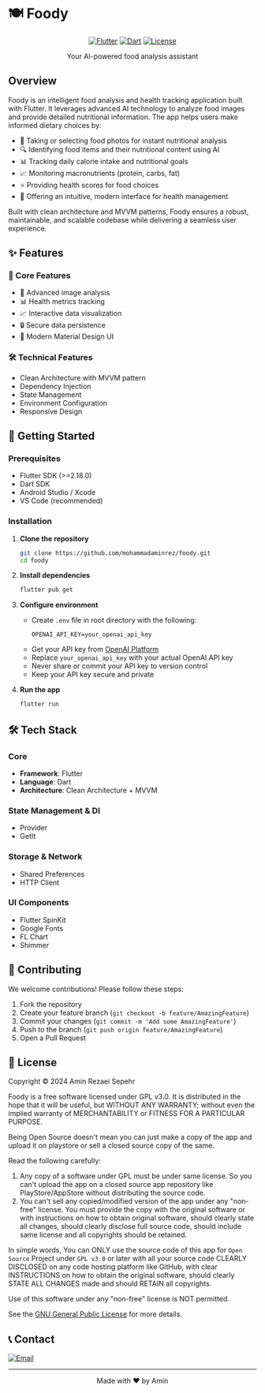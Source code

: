 # 🍽️ Foody

<div align="center">

[![Flutter](https://img.shields.io/badge/Flutter-2.18.0+-02569B?style=for-the-badge&logo=flutter&logoColor=white)](https://flutter.dev)
[![Dart](https://img.shields.io/badge/Dart-2.18.0+-0175C2?style=for-the-badge&logo=dart&logoColor=white)](https://dart.dev)
[![License](https://img.shields.io/badge/License-GPL%20v3-blue.svg?style=for-the-badge)](https://www.gnu.org/licenses/gpl-3.0)

</div>

<div align="center">
Your AI-powered food analysis assistant
</div>

##  Overview

Foody is an intelligent food analysis and health tracking application built with Flutter. It leverages advanced AI technology to analyze food images and provide detailed nutritional information. The app helps users make informed dietary choices by:

- 📸 Taking or selecting food photos for instant nutritional analysis
- 🔍 Identifying food items and their nutritional content using AI
- 📊 Tracking daily calorie intake and nutritional goals
- 📈 Monitoring macronutrients (protein, carbs, fat)
- ⭐ Providing health scores for food choices
- 📱 Offering an intuitive, modern interface for health management

Built with clean architecture and MVVM patterns, Foody ensures a robust, maintainable, and scalable codebase while delivering a seamless user experience.

## ✨ Features

### 🎯 Core Features
- 📸 Advanced image analysis
- 📊 Health metrics tracking
- 📈 Interactive data visualization
- 🔒 Secure data persistence
- 🌙 Modern Material Design UI

### 🛠️ Technical Features
- Clean Architecture with MVVM pattern
- Dependency Injection
- State Management
- Environment Configuration
- Responsive Design

## 🚀 Getting Started

### Prerequisites

- Flutter SDK (>=2.18.0)
- Dart SDK
- Android Studio / Xcode
- VS Code (recommended)

### Installation

1. **Clone the repository**
   ```bash
   git clone https://github.com/mohammadaminrez/foody.git
   cd foody
   ```

2. **Install dependencies**
   ```bash
   flutter pub get
   ```

3. **Configure environment**
   - Create `.env` file in root directory with the following:
     ```env
     OPENAI_API_KEY=your_openai_api_key
     ```
   - Get your API key from [OpenAI Platform](https://platform.openai.com/api-keys)
   - Replace `your_openai_api_key` with your actual OpenAI API key
   - Never share or commit your API key to version control
   - Keep your API key secure and private

4. **Run the app**
   ```bash
   flutter run
   ```

## 🛠️ Tech Stack

### Core
- **Framework**: Flutter
- **Language**: Dart
- **Architecture**: Clean Architecture + MVVM

### State Management & DI
- Provider
- GetIt

### Storage & Network
- Shared Preferences
- HTTP Client

### UI Components
- Flutter SpinKit
- Google Fonts
- FL Chart
- Shimmer

## 🤝 Contributing

We welcome contributions! Please follow these steps:

1. Fork the repository
2. Create your feature branch (`git checkout -b feature/AmazingFeature`)
3. Commit your changes (`git commit -m 'Add some AmazingFeature'`)
4. Push to the branch (`git push origin feature/AmazingFeature`)
5. Open a Pull Request

## 📝 License

Copyright © 2024 Amin Rezaei Sepehr

Foody is a free software licensed under GPL v3.0. It is distributed in the hope that it will be useful, but WITHOUT ANY WARRANTY; without even the implied warranty of MERCHANTABILITY or FITNESS FOR A PARTICULAR PURPOSE.

Being Open Source doesn't mean you can just make a copy of the app and upload it on playstore or sell a closed source copy of the same.

Read the following carefully:
1. Any copy of a software under GPL must be under same license. So you can't upload the app on a closed source app repository like PlayStore/AppStore without distributing the source code.
2. You can't sell any copied/modified version of the app under any "non-free" license.
   You must provide the copy with the original software or with instructions on how to obtain original software,
   should clearly state all changes, should clearly disclose full source code, should include same license
   and all copyrights should be retained.

In simple words, You can ONLY use the source code of this app for `Open Source` Project under `GPL v3.0` or later with all your source code CLEARLY DISCLOSED on any code hosting platform like GitHub, with clear INSTRUCTIONS on how to obtain the original software, should clearly STATE ALL CHANGES made and should RETAIN all copyrights.

Use of this software under any "non-free" license is NOT permitted.

See the [GNU General Public License](https://www.gnu.org/licenses/gpl-3.0) for more details.

## 📞 Contact

[![Email](https://img.shields.io/badge/Email-mohammadaminrez@gmail.com-D14836?style=for-the-badge&logo=gmail&logoColor=white)](mailto:mohammadaminrez@gmail.com)

---

<div align="center">
  Made with ❤️ by Amin
</div>
